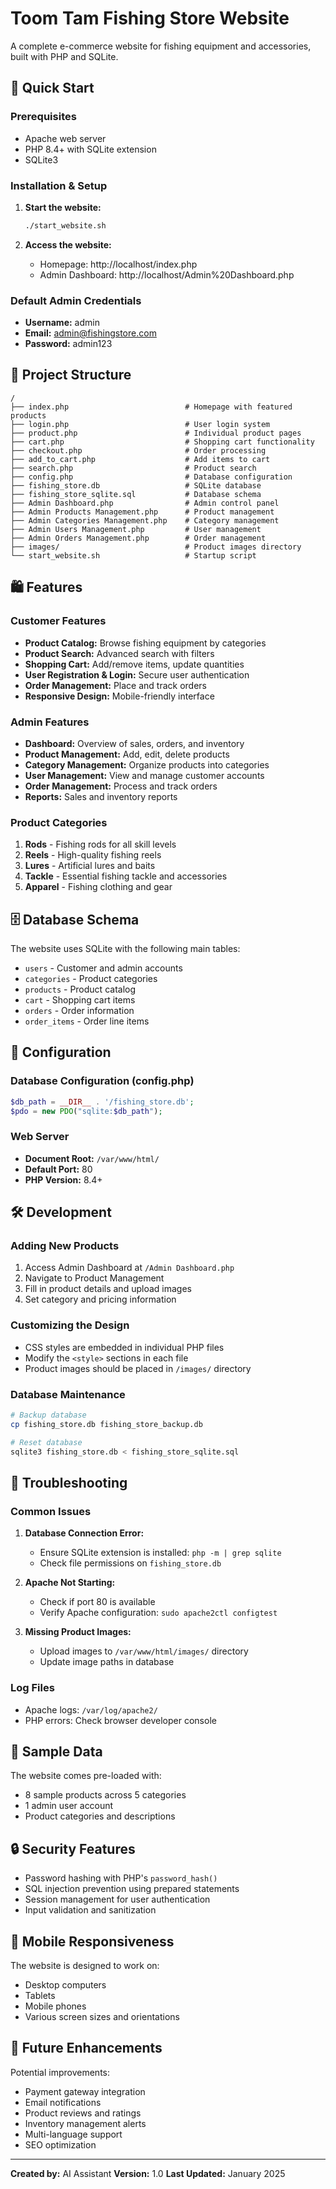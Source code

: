# Toom Tam Fishing Store Website

A complete e-commerce website for fishing equipment and accessories, built with PHP and SQLite.

## 🚀 Quick Start

### Prerequisites
- Apache web server
- PHP 8.4+ with SQLite extension
- SQLite3

### Installation & Setup

1. **Start the website:**
   ```bash
   ./start_website.sh
   ```

2. **Access the website:**
   - Homepage: http://localhost/index.php
   - Admin Dashboard: http://localhost/Admin%20Dashboard.php

### Default Admin Credentials
- **Username:** admin
- **Email:** admin@fishingstore.com
- **Password:** admin123

## 📁 Project Structure

```
/
├── index.php                          # Homepage with featured products
├── login.php                          # User login system
├── product.php                        # Individual product pages
├── cart.php                           # Shopping cart functionality
├── checkout.php                       # Order processing
├── add_to_cart.php                    # Add items to cart
├── search.php                         # Product search
├── config.php                         # Database configuration
├── fishing_store.db                   # SQLite database
├── fishing_store_sqlite.sql           # Database schema
├── Admin Dashboard.php                # Admin control panel
├── Admin Products Management.php      # Product management
├── Admin Categories Management.php    # Category management
├── Admin Users Management.php         # User management
├── Admin Orders Management.php        # Order management
├── images/                            # Product images directory
└── start_website.sh                   # Startup script
```

## 🛍️ Features

### Customer Features
- **Product Catalog:** Browse fishing equipment by categories
- **Product Search:** Advanced search with filters
- **Shopping Cart:** Add/remove items, update quantities
- **User Registration & Login:** Secure user authentication
- **Order Management:** Place and track orders
- **Responsive Design:** Mobile-friendly interface

### Admin Features
- **Dashboard:** Overview of sales, orders, and inventory
- **Product Management:** Add, edit, delete products
- **Category Management:** Organize products into categories
- **User Management:** View and manage customer accounts
- **Order Management:** Process and track orders
- **Reports:** Sales and inventory reports

### Product Categories
1. **Rods** - Fishing rods for all skill levels
2. **Reels** - High-quality fishing reels
3. **Lures** - Artificial lures and baits
4. **Tackle** - Essential fishing tackle and accessories
5. **Apparel** - Fishing clothing and gear

## 🗄️ Database Schema

The website uses SQLite with the following main tables:
- `users` - Customer and admin accounts
- `categories` - Product categories
- `products` - Product catalog
- `cart` - Shopping cart items
- `orders` - Order information
- `order_items` - Order line items

## 🔧 Configuration

### Database Configuration (config.php)
```php
$db_path = __DIR__ . '/fishing_store.db';
$pdo = new PDO("sqlite:$db_path");
```

### Web Server
- **Document Root:** `/var/www/html/`
- **Default Port:** 80
- **PHP Version:** 8.4+

## 🛠️ Development

### Adding New Products
1. Access Admin Dashboard at `/Admin Dashboard.php`
2. Navigate to Product Management
3. Fill in product details and upload images
4. Set category and pricing information

### Customizing the Design
- CSS styles are embedded in individual PHP files
- Modify the `<style>` sections in each file
- Product images should be placed in `/images/` directory

### Database Maintenance
```bash
# Backup database
cp fishing_store.db fishing_store_backup.db

# Reset database
sqlite3 fishing_store.db < fishing_store_sqlite.sql
```

## 🚦 Troubleshooting

### Common Issues

1. **Database Connection Error:**
   - Ensure SQLite extension is installed: `php -m | grep sqlite`
   - Check file permissions on `fishing_store.db`

2. **Apache Not Starting:**
   - Check if port 80 is available
   - Verify Apache configuration: `sudo apache2ctl configtest`

3. **Missing Product Images:**
   - Upload images to `/var/www/html/images/` directory
   - Update image paths in database

### Log Files
- Apache logs: `/var/log/apache2/`
- PHP errors: Check browser developer console

## 📝 Sample Data

The website comes pre-loaded with:
- 8 sample products across 5 categories
- 1 admin user account
- Product categories and descriptions

## 🔒 Security Features

- Password hashing with PHP's `password_hash()`
- SQL injection prevention using prepared statements
- Session management for user authentication
- Input validation and sanitization

## 📱 Mobile Responsiveness

The website is designed to work on:
- Desktop computers
- Tablets
- Mobile phones
- Various screen sizes and orientations

## 🎯 Future Enhancements

Potential improvements:
- Payment gateway integration
- Email notifications
- Product reviews and ratings
- Inventory management alerts
- Multi-language support
- SEO optimization

---

**Created by:** AI Assistant
**Version:** 1.0
**Last Updated:** January 2025